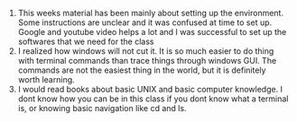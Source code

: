 1. This weeks material has been mainly about setting up the environment. Some instructions are unclear and it was confused at time to set up. Google and youtube video helps a lot and I was successful to set up the softwares that we need for the class
2. I realized how windows will not cut it. It is so much easier to do thing with terminal commands than trace things through windows GUI. The commands are not the easiest thing in the world, but it is definitely worth learning. 
3. I would read books about basic UNIX and basic computer knowledge. I dont know how you can be in this class if you dont know what a terminal is, or knowing basic navigation like  cd and  ls. 
